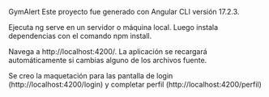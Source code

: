 GymAlert
Este proyecto fue generado con Angular CLI versión 17.2.3.

Ejecuta ng serve en un servidor o máquina local. Luego instala dependencias con el comando npm install.

 Navega a http://localhost:4200/. La aplicación se recargará automáticamente si cambias alguno de los archivos fuente. 

Se creo la maquetación para las pantalla de login (http://localhost:4200/login) y completar perfil (http://localhost:4200/perfil)
